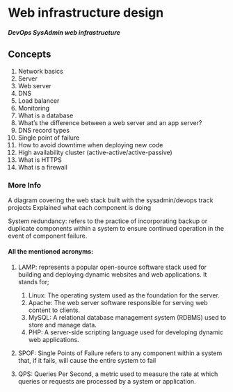 # Web infrastructure design
#####	DevOps		SysAdmin	web infrastructure

## Concepts
1. Network basics
2. Server
3. Web server
4. DNS
5. Load balancer
6. Monitoring
7. What is a database
8. What’s the difference between a web server and an app server?
9. DNS record types
10. Single point of failure
11. How to avoid downtime when deploying new code
12. High availability cluster (active-active/active-passive)
13. What is HTTPS
14. What is a firewall

### More Info
A diagram covering the web stack built with the sysadmin/devops track projects
Explained what each component is doing

System redundancy: refers to the practice of incorporating backup or duplicate components within a system to ensure continued operation in the event of component failure.

#### All the mentioned acronyms: 

1. LAMP: represents a popular open-source software stack used for building and deploying dynamic websites and web applications. It stands for;
	1. Linux: The operating system used as the foundation for the server.
	2. Apache: The web server software responsible for serving web content to clients.
	3. MySQL: A relational database management system (RDBMS) used to store and manage data.
	4. PHP: A server-side scripting language used for developing dynamic web applications.

2. SPOF: Single Points of Failure refers to any component within a system that, if it fails, will cause the entire system to fail

3. QPS: Queries Per Second, a metric used to measure the rate at which queries or requests are processed by a system or application.
